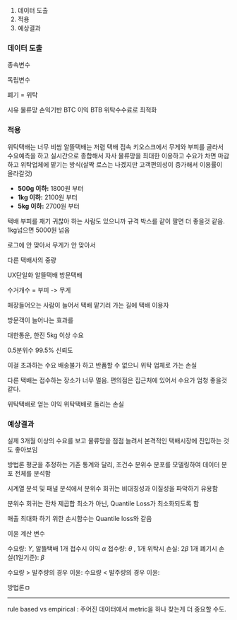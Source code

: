 1. 데이터 도출
2. 적용
3. 예상결과

### 데이터 도출

종속변수

독립변수


폐기 = 위탁

시유 물류망 손익기반 BTC 이익 BTB 위탁수수료로 최적화

### 적용

위탁택배는 너무 비쌈
알뜰택배는 저렴
택배 접속 키오스크에서 무게와 부피를 골라서 수요예측을 하고 실시간으로 종합해서 자사 물류망을 최대한 이용하고 수요가 차면 마감하고 위탁업체에 맡기는 방식(살짝 로스는 나겠지만 고객편의성이 증가해서 이용률이 올라갈것)

- **500g 이하:** 1800원 부터
- **1kg 이하:** 2100원 부터
- **5kg 이하:** 2700원 부터

택배 부피를 재기 귀찮아 하는 사람도 있으니까 규격 박스를 같이 팔면 더 좋을것 같음. 1kg넘으면 5000원 넘음

로그에 안 맞아서 무게가 안 맞아서

다른 택배사의 중량

UX단일화 알뜰택배 방문택배 

수거개수 = 부피 -> 무게

매장들어오는 사람이 늘어서 택배 맡기러 가는 길에 택배 이용자

방문객이 늘어나는 효과를 

대한통운, 한진 5kg 이상 수요

0.5분위수 99.5% 신뢰도

이걸 초과하는 수요 배송불가 하고 반품할 수 없으니 위탁 업체로 가는 손실

다른 택배는 접수하는 장소가 너무 멀음. 편의점은 집근처에 있어서 수요가 엄청 좋을것 같다.

위탁택배로 얻는 이익
위탁택배로 돌리는 손실

### 예상결과

실제 3개월 이상의 수요를 보고 물류망을 점점 늘려서 본격적인 택배시장에 진입하는 것도 좋아보임

방법론
평균을 추정하는 기존 통계와 달리, 조건수 분위수 분포를 모델링하여 데이터 분포 전체를 분석함

시계열 분석 및 패널 분석에서 분위수 회귀는 비대칭성과 이질성을 파악하기 유용함

분위수 회귀는 잔차 제곱합 최소가 아닌, Quantile Loss가 최소화되도록 함

매출 최대화 하기 위한 손시함수는 Quantile loss와 같음

이윤 계산 변수

수요량: ${ Y }$, 알뜰택배 1개 접수시 이익 ${ \alpha }$
접수량: ${ \theta }$ , 1개 위탁시 손실: ${ 2\beta }$ 1개 폐기시 손실(1일기준): ${ \beta }$

수요량 > 발주량의 경우 이윤: 
수요량 < 발주량의 경우 이윤: 

방법론ㅁ

---

rule based vs empirical : 주어진 데이터에서 metric을 하나 찾는게 더 중요할 수도.
